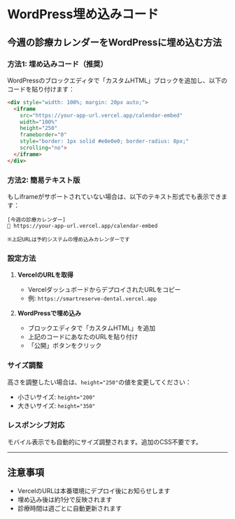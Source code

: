 # WordPress埋め込みコード

## 今週の診療カレンダーをWordPressに埋め込む方法

### 方法1: 埋め込みコード（推奨）

WordPressのブロックエディタで「カスタムHTML」ブロックを追加し、以下のコードを貼り付けます：

```html
<div style="width: 100%; margin: 20px auto;">
  <iframe 
    src="https://your-app-url.vercel.app/calendar-embed" 
    width="100%" 
    height="250" 
    frameborder="0" 
    style="border: 1px solid #e0e0e0; border-radius: 8px;"
    scrolling="no">
  </iframe>
</div>
```

### 方法2: 簡易テキスト版

もしiframeがサポートされていない場合は、以下のテキスト形式でも表示できます：

```
[今週の診療カレンダー]
📅 https://your-app-url.vercel.app/calendar-embed

※上記URLは予約システムの埋め込みカレンダーです
```

### 設定方法

1. **VercelのURLを取得**
   - VercelダッシュボードからデプロイされたURLをコピー
   - 例: `https://smartreserve-dental.vercel.app`

2. **WordPressで埋め込み**
   - ブロックエディタで「カスタムHTML」を追加
   - 上記のコードにあなたのURLを貼り付け
   - 「公開」ボタンをクリック

### サイズ調整

高さを調整したい場合は、`height="250"`の値を変更してください：
- 小さいサイズ: `height="200"`
- 大きいサイズ: `height="350"`

### レスポンシブ対応

モバイル表示でも自動的にサイズ調整されます。追加のCSS不要です。

---

## 注意事項

- VercelのURLは本番環境にデプロイ後にお知らせします
- 埋め込み後は約1分で反映されます
- 診療時間は週ごとに自動更新されます

